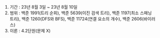 1. 기간 : 23년 8월 3일 ~ 23년 8월 10일
2. 범위 : 백준 1991(트리 순회), 백준 5639(이진 검색 트리), 백준 1197(최소 스패닝 트리), 백준 1260(DFS와 BFS), 백준 11724(연결 요소의 개수), 백준 2606(바이러스)
3. 이론 : 4.2단원(문제 X)
